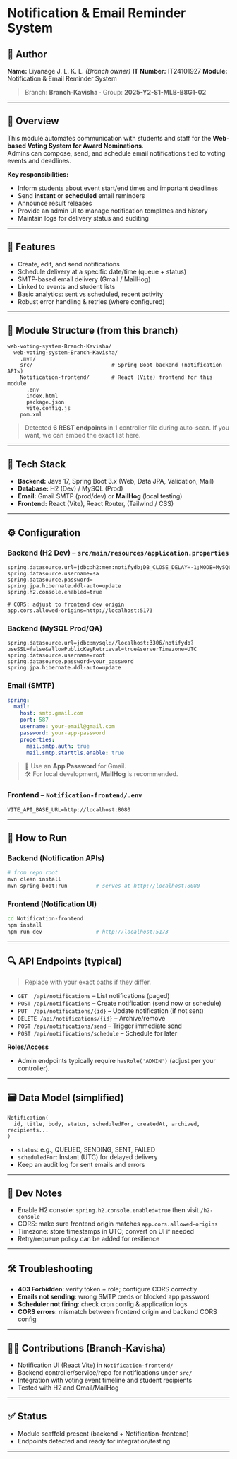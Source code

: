 # Notification & Email Reminder System

## 👤 Author  
**Name:** Liyanage J. L. K. L. *(Branch owner)*
**IT Number:** IT24101927
**Module:** Notification & Email Reminder System 

> Branch: **Branch-Kavisha** · Group: **2025-Y2-S1-MLB-B8G1-02**

---

## 📝 Overview  
This module automates communication with students and staff for the **Web-based Voting System for Award Nominations**.  
Admins can compose, send, and schedule email notifications tied to voting events and deadlines.

**Key responsibilities:**  
- Inform students about event start/end times and important deadlines  
- Send **instant** or **scheduled** email reminders  
- Announce result releases  
- Provide an admin UI to manage notification templates and history  
- Maintain logs for delivery status and auditing

---

## 🎯 Features  
- Create, edit, and send notifications  
- Schedule delivery at a specific date/time (queue + status)  
- SMTP-based email delivery (Gmail / MailHog)  
- Linked to events and student lists  
- Basic analytics: sent vs scheduled, recent activity  
- Robust error handling & retries (where configured)

---

## 📂 Module Structure (from this branch)
```
web-voting-system-Branch-Kavisha/
  web-voting-system-Branch-Kavisha/
    .mvn/
    src/                         # Spring Boot backend (notification APIs)
    Notification-frontend/       # React (Vite) frontend for this module
      .env
      index.html
      package.json
      vite.config.js
    pom.xml
```
> Detected **6 REST endpoints** in 1 controller file during auto-scan. If you want, we can embed the exact list here.

---

## 🧰 Tech Stack  
- **Backend:** Java 17, Spring Boot 3.x (Web, Data JPA, Validation, Mail)  
- **Database:** H2 (Dev) / MySQL (Prod)  
- **Email:** Gmail SMTP (prod/dev) or **MailHog** (local testing)  
- **Frontend:** React (Vite), React Router, (Tailwind / CSS)

---

## ⚙️ Configuration

### Backend (H2 Dev) – `src/main/resources/application.properties`
```properties
spring.datasource.url=jdbc:h2:mem:notifydb;DB_CLOSE_DELAY=-1;MODE=MySQL
spring.datasource.username=sa
spring.datasource.password=
spring.jpa.hibernate.ddl-auto=update
spring.h2.console.enabled=true

# CORS: adjust to frontend dev origin
app.cors.allowed-origins=http://localhost:5173
```

### Backend (MySQL Prod/QA)
```properties
spring.datasource.url=jdbc:mysql://localhost:3306/notifydb?useSSL=false&allowPublicKeyRetrieval=true&serverTimezone=UTC
spring.datasource.username=root
spring.datasource.password=your_password
spring.jpa.hibernate.ddl-auto=update
```

### Email (SMTP)
```yaml
spring:
  mail:
    host: smtp.gmail.com
    port: 587
    username: your-email@gmail.com
    password: your-app-password
    properties:
      mail.smtp.auth: true
      mail.smtp.starttls.enable: true
```
> 🔑 Use an **App Password** for Gmail.  
> 🛠 For local development, **MailHog** is recommended.

### Frontend – `Notification-frontend/.env`
```
VITE_API_BASE_URL=http://localhost:8080
```

---

## 🚀 How to Run

### Backend (Notification APIs)
```bash
# from repo root
mvn clean install
mvn spring-boot:run         # serves at http://localhost:8080
```

### Frontend (Notification UI)
```bash
cd Notification-frontend
npm install
npm run dev                 # http://localhost:5173
```

---

## 🔍 API Endpoints (typical)
> Replace with your exact paths if they differ.

- `GET  /api/notifications` – List notifications (paged)  
- `POST /api/notifications` – Create notification (send now or schedule)  
- `PUT  /api/notifications/{id}` – Update notification (if not sent)  
- `DELETE /api/notifications/{id}` – Archive/remove  
- `POST /api/notifications/send` – Trigger immediate send  
- `POST /api/notifications/schedule` – Schedule for later

**Roles/Access**  
- Admin endpoints typically require `hasRole('ADMIN')` (adjust per your controller).

---

## 🗃️ Data Model (simplified)
```
Notification(
  id, title, body, status, scheduledFor, createdAt, archived, recipients...
)
```
- `status`: e.g., QUEUED, SENDING, SENT, FAILED  
- `scheduledFor`: Instant (UTC) for delayed delivery  
- Keep an audit log for sent emails and errors

---

## 🧪 Dev Notes
- Enable H2 console: `spring.h2.console.enabled=true` then visit `/h2-console`  
- CORS: make sure frontend origin matches `app.cors.allowed-origins`  
- Timezone: store timestamps in UTC; convert on UI if needed  
- Retry/requeue policy can be added for resilience

---

## 🛠 Troubleshooting
- **403 Forbidden**: verify token + role; configure CORS correctly  
- **Emails not sending**: wrong SMTP creds or blocked app password  
- **Scheduler not firing**: check cron config & application logs  
- **CORS errors**: mismatch between frontend origin and backend CORS config

---

## 👨‍💻 Contributions (Branch-Kavisha)
- Notification UI (React Vite) in `Notification-frontend/`  
- Backend controller/service/repo for notifications under `src/`  
- Integration with voting event timeline and student recipients  
- Tested with H2 and Gmail/MailHog

---

## ✅ Status
- Module scaffold present (backend + Notification-frontend)  
- Endpoints detected and ready for integration/testing

---
